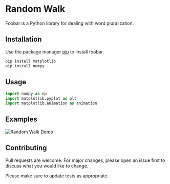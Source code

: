 # Random Walk

Foobar is a Python library for dealing with word pluralization.

## Installation

Use the package manager [pip](https://pip.pypa.io/en/stable/) to install foobar.

```bash
pip install matplotlib
pip install numpy
```

## Usage

```python
import numpy as np
import matplotlib.pyplot as plt
import matplotlib.animation as animation
```

## Examples

![Random Walk Demo](rw.gif)

## Contributing
Pull requests are welcome. For major changes, please open an issue first to discuss what you would like to change.

Please make sure to update tests as appropriate.
